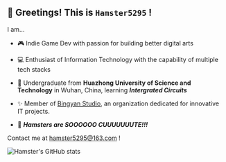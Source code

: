 ## 👋 Greetings! This is `Hamster5295` !
I am...  
* 🎮 Indie Game Dev with passion for building better digital arts   

* 💻 Enthusiast of Information Technology with the capability of multiple tech stacks  

* 📖 Undergraduate from **Huazhong University of Science and Technology** in Wuhan, China, learning ***Intergrated Circuits***

* ✨ Member of [Bingyan Studio](https://github.com/BingyanStudio), an organization dedicated for innovative IT projects.  
  
* 🐹 ***Hamsters are SOOOOOO CUUUUUUUTE!!!***

Contact me at <hamster5295@163.com> !  

  
![Hamster's GitHub stats](https://github-readme-stats.vercel.app/api?username=hamster5295&count_private=true)
